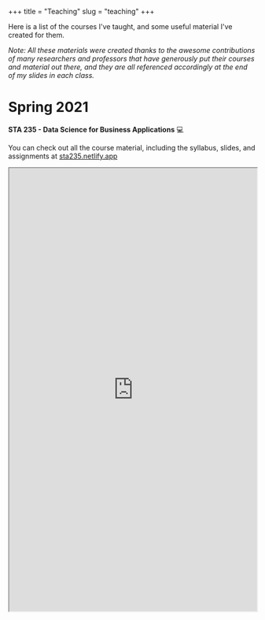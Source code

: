 +++ 
title = "Teaching" 
slug = "teaching" 
+++

Here is a list of the courses I've taught, and some useful material I've created for them. 

*Note: All these materials were created thanks to the awesome contributions of many researchers and professors that have generously put their courses and material out there, and they are all referenced accordingly at the end of my slides in each class.*

# Spring 2021

**STA 235 - Data Science for Business Applications** :computer:

You can check out all the course material, including the syllabus, slides, and assignments at [sta235.netlify.app](https://sta235.netlify.app)

<iframe src="https://sta235.netlify.app" width="100%" height="900px"></iframe>